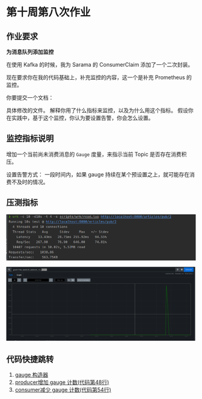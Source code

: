 # 第十周第八次作业


## 作业要求

**为消息队列添加监控**

在使用 Kafka 的时候，我为 Sarama 的 ConsumerClaim 添加了一个二次封装。

现在要求你在我的代码基础上，补充监控的内容，这一个是补充 Prometheus 的监控。

你要提交一个文档：

具体修改的文件。
解释你用了什么指标来监控，以及为什么用这个指标。
假设你在实践中，基于这个监控，你认为要设置告警，你会怎么设置。

## 监控指标说明

增加一个当前尚未消费消息的 `Gauge` 度量，来指示当前 Topic 是否存在消费积压。

设置告警方式： 一段时间内，如果 gauge 持续在某个预设置之上，就可能存在消费不及时的情况。

## 压测指标

![image-20240117142549820](./assets/image-20240117142549820.png)

![image-20240117142504828](./assets/image-20240117142504828.png)

## 代码快捷跳转

1. [gauge 构造器](./webook/internal/events/article/prometheus/gauge.go)
2. [producer增加 gauge 计数(代码第48行)](./webook/internal/events/article/producer.go)
3. [consumer减少 gauge 计数(代码第54行)](./webook/pkg/samarax/handler.go)


